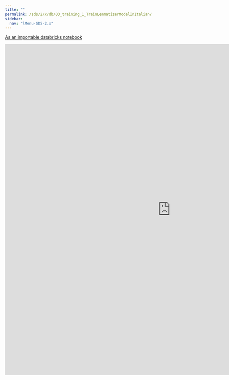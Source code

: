```yaml
---
title: ""
permalink: /sds/2/x/db/03_training_1_TrainLemmatizerModelInItalian/
sidebar:
  nav: "lMenu-SDS-2.x"
---
```


[As an importable databricks notebook](https://lamastex.github.io/scalable-data-science/sds/2/x/db/03_training_1_TrainLemmatizerModelInItalian.html)

<iframe src="https://lamastex.github.io/scalable-data-science/sds/2/x/db/03_training_1_TrainLemmatizerModelInItalian" width="1080" height="1080" frameborder="0"></iframe>
